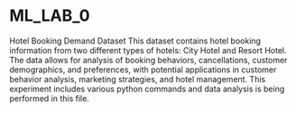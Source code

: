 # ML_LAB_0

Hotel Booking Demand Dataset
This dataset contains hotel booking information from two different types of hotels: City Hotel and Resort Hotel. The data allows for analysis of booking behaviors, cancellations, customer demographics, and preferences, with potential applications in customer behavior analysis, marketing strategies, and hotel management.
This experiment includes various python commands and data analysis is being performed in this file.
